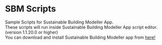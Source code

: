 # SBM Scripts
Sample Scripts for Sustainable Building Modeller App.<br/>
These scripts will run inside Sustainable Building Modeller App script editor. (version 1.1.20.0 or higher)<br/>
You can download and install Sustainable Building Modeller app from [here!]( https://www.microsoft.com/store/apps/9MW7X48B880J)
